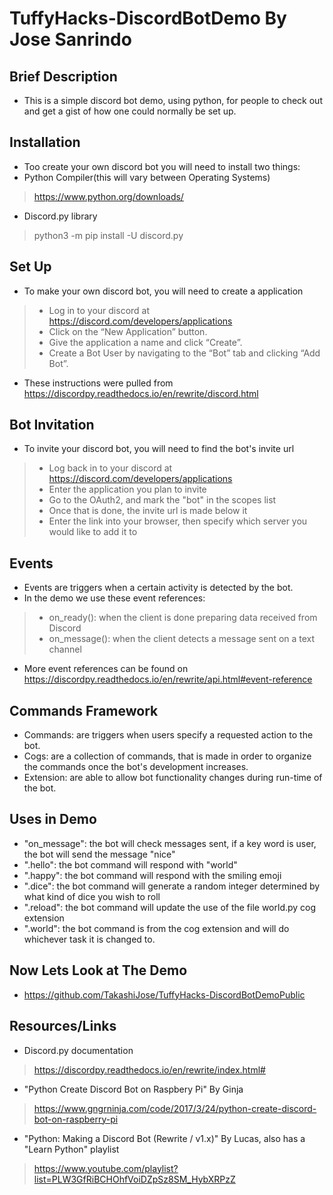 # TuffyHacks-DiscordBotDemo By Jose Sanrindo
## Brief Description
- This is a simple discord bot demo, using python, 
for people to check out and get a gist of how one could 
normally be set up.

## Installation
- Too create your own discord bot you will need to install two things:
- Python Compiler(this will vary between Operating Systems)
>https://www.python.org/downloads/
- Discord.py library
>python3 -m pip install -U discord.py

## Set Up
- To make your own discord bot, you will need to create a application
> - Log in to your discord at https://discord.com/developers/applications
> - Click on the “New Application” button.
> - Give the application a name and click “Create”.
> - Create a Bot User by navigating to the “Bot” tab and clicking “Add Bot”.
- These instructions were pulled from https://discordpy.readthedocs.io/en/rewrite/discord.html

## Bot Invitation
- To invite your discord bot, you will need to find the bot's invite url
> - Log back in to your discord at https://discord.com/developers/applications
> - Enter the application you plan to invite
> - Go to the OAuth2, and mark the "bot" in the scopes list
> - Once that is done, the invite url is made below it
> - Enter the link into your browser, then specify which server you would like to add it to

## Events
- Events are triggers when a certain activity is detected by the bot.
- In the demo we use these event references:
> - on_ready(): when the client is done preparing data received from Discord
> - on_message(): when the client detects a message sent on a text channel
- More event references can be found on https://discordpy.readthedocs.io/en/rewrite/api.html#event-reference

## Commands Framework
- Commands: are triggers when users specify a requested action to the bot.
- Cogs: are a collection of commands, that is made in order to organize the commands once the bot's development increases.
- Extension: are able to allow bot functionality changes during run-time of the bot. 

## Uses in Demo
- "on_message": the bot will check messages sent, if a key word is user, the bot will send the message "nice"
- ".hello": the bot command will respond with "world"
- ".happy": the bot command will respond with the smiling emoji
- ".dice": the bot command will generate a random integer determined by what kind of dice you wish to roll
- ".reload": the bot command will update the use of the file world.py cog extension
- ".world": the bot command is from the cog extension and will do whichever task it is changed to.

## Now Lets Look at The Demo
- https://github.com/TakashiJose/TuffyHacks-DiscordBotDemoPublic

## Resources/Links
- Discord.py documentation
>https://discordpy.readthedocs.io/en/rewrite/index.html#
- "Python Create Discord Bot on Raspbery Pi" By Ginja
>https://www.gngrninja.com/code/2017/3/24/python-create-discord-bot-on-raspberry-pi
- "Python: Making a Discord Bot (Rewrite / v1.x)" By Lucas, also has a "Learn Python" playlist
>https://www.youtube.com/playlist?list=PLW3GfRiBCHOhfVoiDZpSz8SM_HybXRPzZ